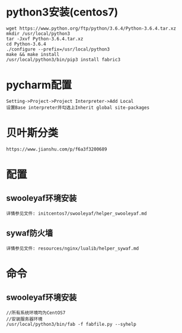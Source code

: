 # python3安装(centos7)
    wget https://www.python.org/ftp/python/3.6.4/Python-3.6.4.tar.xz
    mkdir /usr/local/python3
    tar -Jxvf Python-3.6.4.tar.xz
    cd Python-3.6.4
    ./configure --prefix=/usr/local/python3
    make && make install
    /usr/local/python3/bin/pip3 install fabric3

# pycharm配置
    Setting->Project->Project Interpreter->Add Local
    设置Base interpreter并勾选上Inherit global site-packages

# 贝叶斯分类
    https://www.jianshu.com/p/f6a3f3200689

# 配置
## swooleyaf环境安装
    详情参见文件: initcentos7/swooleyaf/helper_swooleyaf.md

## sywaf防火墙
    详情参见文件: resources/nginx/lualib/helper_sywaf.md

# 命令
## swooleyaf环境安装
    //所有系统环境均为CentOS7
    //安装服务器环境
    /usr/local/python3/bin/fab -f fabfile.py --syhelp
